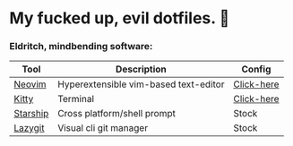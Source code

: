 # My fucked up, evil dotfiles. 👺

### Eldritch, mindbending software:
| Tool | Description | Config |
|---   | --- | --- |
| [Neovim](https://neovim.io/) | Hyperextensible vim-based text-editor | [Click-here](https://github.com/Dibbli/dotfiles/blob/main/.config/nvim/init.lua) |
| [Kitty](https://sw.kovidgoyal.net/kitty/) | Terminal | [Click-here](https://github.com/Dibbli/dotfiles/tree/main/.config/kitty) |
| [Starship](https://starship.rs/) | Cross platform/shell prompt | Stock |
| [Lazygit](https://github.com/jesseduffield/lazygit) | Visual cli git manager  | Stock |

